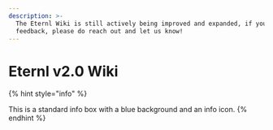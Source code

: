 ```yaml
---
description: >-
  The Eternl Wiki is still actively being improved and expanded, if you have any
  feedback, please do reach out and let us know!
---
```


# Eternl v2.0 Wiki

{% hint style="info" %}
This is a standard info box with a blue background and an info icon.
{% endhint %}
